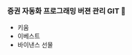 ### 증권 자동화 프로그래밍 버젼 관리 GIT 👋
- 키움
- 이베스트
- 바이낸스 선물
<!--
**fjybjinsu/fjybjinsu** is a ✨ _special_ ✨ repository because its `README.md` (this file) appears on your GitHub profile.

Here are some ideas to get you started:

- 🔭 I’m currently working on ...
- 🌱 I’m currently learning ...
- 👯 I’m looking to collaborate on ...
- 🤔 I’m looking for help with ...
- 💬 Ask me about ...
- 📫 How to reach me: ...
- 😄 Pronouns: ...
- ⚡ Fun fact: ...
-->
